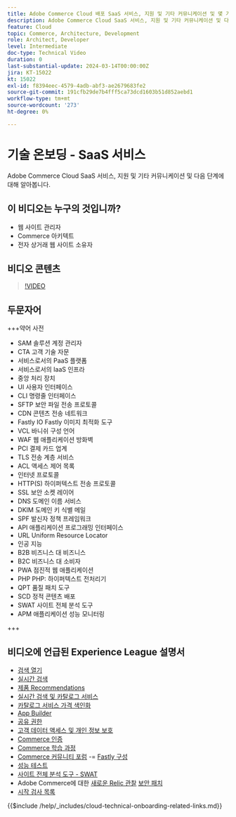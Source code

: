 ```yaml
---
title: Adobe Commerce Cloud 배포 SaaS 서비스, 지원 및 기타 커뮤니케이션 및 몇 가지 다음 단계
description: Adobe Commerce Cloud SaaS 서비스, 지원 및 기타 커뮤니케이션 및 다음 단계에 대해 알아봅니다.
feature: Cloud
topic: Commerce, Architecture, Development
role: Architect, Developer
level: Intermediate
doc-type: Technical Video
duration: 0
last-substantial-update: 2024-03-14T00:00:00Z
jira: KT-15022
kt: 15022
exl-id: f8394eec-4579-4adb-abf3-ae2679683fe2
source-git-commit: 191cfb29de7b4fff5ca73dcd1603b51d852aebd1
workflow-type: tm+mt
source-wordcount: '273'
ht-degree: 0%

---
```


# 기술 온보딩 - SaaS 서비스

Adobe Commerce Cloud SaaS 서비스, 지원 및 기타 커뮤니케이션 및 다음 단계에 대해 알아봅니다.

## 이 비디오는 누구의 것입니까?

- 웹 사이트 관리자
- Commerce 아키텍트
- 전자 상거래 웹 사이트 소유자

## 비디오 콘텐츠

>[!VIDEO](https://video.tv.adobe.com/v/3427902?learn=on)

## 두문자어

+++약어 사전

- SAM 솔루션 계정 관리자
- CTA 고객 기술 자문
- 서비스로서의 PaaS 플랫폼
- 서비스로서의 IaaS 인프라
- 중앙 처리 장치
- UI 사용자 인터페이스
- CLI 명령줄 인터페이스
- SFTP 보안 파일 전송 프로토콜
- CDN 콘텐츠 전송 네트워크
- Fastly IO Fastly 이미지 최적화 도구
- VCL 바니쉬 구성 언어
- WAF 웹 애플리케이션 방화벽
- PCI 결제 카드 업계
- TLS 전송 계층 서비스
- ACL 액세스 제어 목록
- 인터넷 프로토콜
- HTTP(S) 하이퍼텍스트 전송 프로토콜
- SSL 보안 소켓 레이어
- DNS 도메인 이름 서비스
- DKIM 도메인 키 식별 메일
- SPF 발신자 정책 프레임워크
- API 애플리케이션 프로그래밍 인터페이스
- URL Uniform Resource Locator
- 인공 지능
- B2B 비즈니스 대 비즈니스
- B2C 비즈니스 대 소비자
- PWA 점진적 웹 애플리케이션
- PHP PHP: 하이퍼텍스트 전처리기
- QPT 품질 패치 도구
- SCD 정적 콘텐츠 배포
- SWAT 사이트 전체 분석 도구
- APM 애플리케이션 성능 모니터링

+++

## 비디오에 언급된 Experience League 설명서

- [검색 열기](https://experienceleague.adobe.com/docs/commerce-cloud-service/user-guide/configure/service/opensearch.html?lang=ko)
- [실시간 검색](https://experienceleague.adobe.com/docs/commerce-merchant-services/live-search/overview.html?lang=ko)
- [제품 Recommendations](https://experienceleague.adobe.com/docs/commerce-merchant-services/product-recommendations/overview.html?lang=ko)
- [실시간 검색 및 카탈로그 서비스](https://experienceleague.adobe.com/docs/events/adobe-developers-live-recordings/2023/nov2023/nov-commerce/commerce-search-and-catalog-service.html?lang=ko)
- [카탈로그 서비스 가격 색인화](https://experienceleague.adobe.com/docs/commerce-merchant-services/price-indexer/price-indexing.html?lang=ko)
- [App Builder](https://experienceleague.adobe.com/docs/commerce-learn/tutorials/adobe-developer-app-builder/app-builder-technical-overview.html?lang=ko)
- [공유 권한](https://experienceleague.adobe.com/docs/commerce-operations/security-and-compliance/shared-responsibility.html?lang=ko)
- [고객 데이터 액세스 및 개인 정보 보호](https://experienceleague.adobe.com/docs/commerce-knowledge-base/kb/announcements/commerce-announcements/adobe-support-customer-data-access-and-privacy.html?lang=ko)
- [Commerce 인증](https://experienceleague.adobe.com/docs/certification/program/technical-certifications/ac/ac-overview.html?lang=ko)
- [Commerce 학습 과정](https://learning.adobe.com/catalog.html?products=Commerce)
- [Commerce 커뮤니티 포럼](https://community.magento.com/)
-= [Fastly 구성](https://experienceleague.adobe.com/docs/commerce-cloud-service/user-guide/cdn/setup-fastly/fastly-configuration.html?lang=ko)
- [성능 테스트](https://experienceleague.adobe.com/ko/docs/commerce-operations/implementation-playbook/best-practices/maintenance/backend-performance)
- [사이트 전체 분석 도구 - SWAT](https://experienceleague.adobe.com/docs/commerce-knowledge-base/kb/support-tools/site-wide-analysis-tool/swat-tool-overview.html?lang=ko&)
- Adobe Commerce에 대한 [새로운 Relic 관찰](https://experienceleague.adobe.com/docs/commerce-operations/tools/observation-for-adobe-commerce/intro.html?lang=ko)
  [보안 패치](https://experienceleague.adobe.com/docs/commerce-operations/release/notes/security-patches/overview.html?lang=ko)
- [시작 검사 목록](https://experienceleague.adobe.com/docs/commerce-cloud-service/user-guide/launch/checklist.html?lang=ko)

{{$include /help/_includes/cloud-technical-onboarding-related-links.md}}

